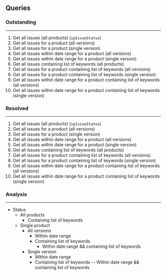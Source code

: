 
## Queries

### Outstanding
-----
1. Get all issues (all products) (``spIssueStatus``)
2. Get all issues for a product (all versions)
3. Get all issues for a product (single version)
4. Get all issues within date range for a product (all versions)
5. Get all issues within date range for a product (single version)
6. Get all issues containing list of keywords (all products)
7. Get all issues for a product containing list of keywords (all versions)
8. Get all issues for a product containing list of keywords (single version)
9. Get all issues within date range for a product containing list of keywords (all versions)
10. Get all issues within date range for a product containing list of keywords (single version)


### Resolved
-----
1. Get all issues (all products) (``spIssueStatus``)
2. Get all issues for a product (all versions)
3. Get all issues for a product (single version)
4. Get all issues within date range for a product (all versions)
5. Get all issues within date range for a product (single version)
6. Get all issues containing list of keywords (all products)
7. Get all issues for a product containing list of keywords (all versions)
8. Get all issues for a product containing list of keywords (single version)
9. Get all issues within date range for a product containing list of keywords (all versions)
10. Get all issues within date range for a product containing list of keywords (single version)


### Analysis
-----
- Status
    - All products
        - Containing list of keywords
    - Single product
        - All versions
            - Within date range
            - Containing list of keywords
                - Within date range && containing list of keywords
        - Single version
            - Within date range
            - Containing list of keywords
                -- Within date range && containing list of keywords